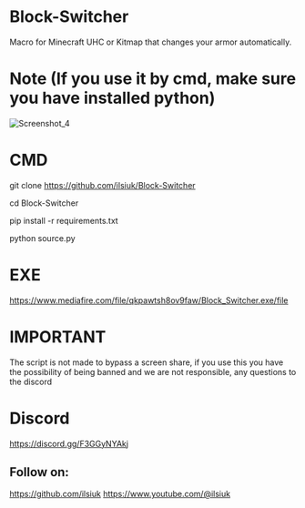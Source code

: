 # Block-Switcher
Macro for Minecraft UHC or Kitmap that changes your armor automatically.
# Note (If you use it by cmd, make sure you have installed python)
![Screenshot_4](https://github.com/user-attachments/assets/a7fe3a58-cf7b-4231-965c-6d8f4499a39f)

# CMD
git clone https://github.com/ilsiuk/Block-Switcher

cd Block-Switcher

pip install -r requirements.txt

python source.py
# EXE
https://www.mediafire.com/file/qkpawtsh8ov9faw/Block_Switcher.exe/file
# IMPORTANT
The script is not made to bypass a screen share, if you use this you have the possibility of being banned and we are not responsible, any questions to the discord
# Discord
https://discord.gg/F3GGyNYAkj
## Follow on:
https://github.com/ilsiuk
https://www.youtube.com/@ilsiuk

